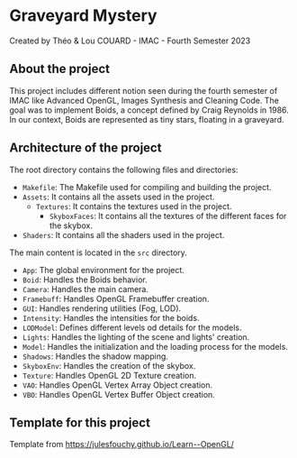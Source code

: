 # Graveyard Mystery
Created by Théo & Lou COUARD - IMAC - Fourth Semester 2023

## About the project
This project includes different notion seen during the fourth semester of IMAC like Advanced OpenGL, Images Synthesis and Cleaning Code.
The goal was to implement Boids, a concept defined by Craig Reynolds in 1986.
In our context, Boids are represented as tiny stars, floating in a graveyard.

## Architecture of the project

The root directory contains the following files and directories:

- `Makefile`: The Makefile used for compiling and building the project.
- `Assets`: It contains all the assets used in the project.
  - `Textures`: It contains the textures used in the project.
    - `SkyboxFaces`: It contains all the textures of the different faces for the skybox.
- `Shaders`: It contains all the shaders used in the project.

The main content is located in the `src` directory.

- `App`: The global environment for the project.
- `Boid`: Handles the Boids behavior.
- `Camera`: Handles the main camera.
- `Framebuff`: Handles OpenGL Framebuffer creation.
- `GUI`: Handles rendering utilities (Fog, LOD).
- `Intensity`: Handles the intensities for the boids.
- `LODModel`: Defines different levels od details for the models.
- `Lights`: Handles the lighting of the scene and lights' creation.
- `Model`: Handles the initialization and the loading process for the models.
- `Shadows`: Handles the shadow mapping.
- `SkyboxEnv`: Handles the creation of the skybox.
- `Texture`: Handles OpenGL 2D Texture creation.
- `VAO`: Handles OpenGL Vertex Array Object creation.
- `VBO`: Handles OpenGL Vertex Buffer Object creation.

## Template for this project
Template from https://julesfouchy.github.io/Learn--OpenGL/
